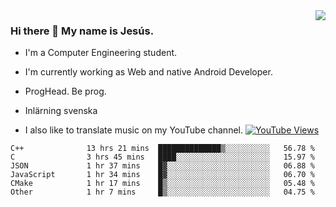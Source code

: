 <img align='right' src="https://github-readme-stats.vercel.app/api/top-langs/?username=JesusJimenezG&layout=compact&theme=dracula">

### Hi there 👋 My name is Jesús.
- I'm a Computer Engineering student.
- I'm currently working as Web and native Android Developer.

- ProgHead. Be prog.
- Inlärning svenska
- I also like to translate music on my YouTube channel. [![YouTube Views](https://img.shields.io/youtube/channel/views/UCWnlcC4_sV9Imcy9ysQpxHA?style=social)](https://www.youtube.com/channel/UCWnlcC4_sV9Imcy9ysQpxHA)

<!--START_SECTION:waka-->

```text
C++              13 hrs 21 mins  ██████████████▒░░░░░░░░░░   56.78 %
C                3 hrs 45 mins   ████░░░░░░░░░░░░░░░░░░░░░   15.97 %
JSON             1 hr 37 mins    █▓░░░░░░░░░░░░░░░░░░░░░░░   06.88 %
JavaScript       1 hr 34 mins    █▓░░░░░░░░░░░░░░░░░░░░░░░   06.70 %
CMake            1 hr 17 mins    █▒░░░░░░░░░░░░░░░░░░░░░░░   05.48 %
Other            1 hr 7 mins     █▒░░░░░░░░░░░░░░░░░░░░░░░   04.75 %
```

<!--END_SECTION:waka-->

<!--
**JesusJimenezG/JesusJimenezG** is a ✨ _special_ ✨ repository because its `README.md` (this file) appears on your GitHub profile.

Here are some ideas to get you started:

- 🔭 I’m currently working on ...
- 🌱 I’m currently learning ...
- 👯 I’m looking to collaborate on ...
- 🤔 I’m looking for help with ...
- 💬 Ask me about ...
- 📫 How to reach me: ...
- 😄 Pronouns: ...
- ⚡ Fun fact: ...
-->

